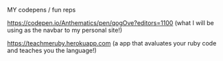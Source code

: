 MY codepens / fun reps

https://codepen.io/Anthematics/pen/qogOve?editors=1100 (what I will be using as the navbar to my personal site!)

https://teachmeruby.herokuapp.com (a app that avaluates your ruby code and teaches you the language!)
